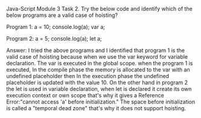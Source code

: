 Java-Script Module 3 Task
2.  Try the below code and identify which of the below programs are a valid case of hoisting?

Program 1:
a = 10;
console.log(a);
var a;


Program 2:
a = 5;
console.log(a);
let a;

Answer: I tried the above programs and I identified that program 1 is the valid case of hoisting because when we use the var keyword for variable declaration. The var is executed in the global scope. when the program 1 is executed, In the compile phase the memory is allocated to the var with an undefined placeholder then In the execution phase the undefined placeholder is updated with the value 10. 
On the other hand in program 2 the let is used in variable declaration, when let is declared it create its own execution context or own scope that's why it gives a Reference Error:"cannot access 'a' before initialization." The space before initialization is called a "temporal dead zone" that's why it does not support hoisting.
